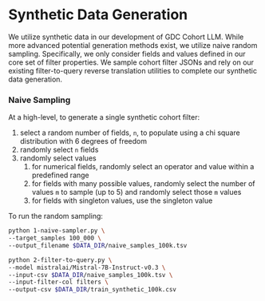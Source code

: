 # Synthetic Data Generation

We utilize synthetic data in our development of GDC Cohort LLM. While more advanced potential generation methods exist, we utilize naive random sampling. Specifically, we only consider fields and values defined in our core set of filter properties. We sample cohort filter JSONs and rely on our existing filter-to-query reverse translation utilities to complete our synthetic data generation.

### Naive Sampling

At a high-level, to generate a single synthetic cohort filter:
1. select a random number of fields, `n`, to populate using a chi square distribution with 6 degrees of freedom
1. randomly select `n` fields
1. randomly select values
    1. for numerical fields, randomly select an operator and value within a predefined range
    1. for fields with many possible values, randomly select the number of values `m` to sample (up to 5) and randomly select those `m` values
    1. for fields with singleton values, use the singleton value

To run the random sampling:

```bash
python 1-naive-sampler.py \
--target_samples 100_000 \
--output_filename $DATA_DIR/naive_samples_100k.tsv

python 2-filter-to-query.py \
--model mistralai/Mistral-7B-Instruct-v0.3 \
--input-csv $DATA_DIR/naive_samples_100k.tsv \
--input-filter-col filters \
--output-csv $DATA_DIR/train_synthetic_100k.csv
```
